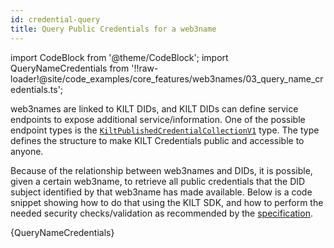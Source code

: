 ```yaml
---
id: credential-query
title: Query Public Credentials for a web3name
---
```


import CodeBlock from '@theme/CodeBlock';
import QueryNameCredentials from '!!raw-loader!@site/code_examples/core_features/web3names/03_query_name_credentials.ts';

web3names are linked to KILT DIDs, and KILT DIDs can define service endpoints to expose additional service/information.
One of the possible endpoint types is the [`KiltPublishedCredentialCollectionV1`][kilt-published-credential-collection-v1-type] type.
The type defines the structure to make KILT Credentials public and accessible to anyone.

Because of the relationship between web3names and DIDs, it is possible, given a certain web3name, to retrieve all public credentials that the DID subject identified by that web3name has made available.
Below is a code snippet showing how to do that using the KILT SDK, and how to perform the needed security checks/validation as recommended by the [specification][kilt-published-credential-collection-v1-type].

<CodeBlock className="language-ts">
  {QueryNameCredentials}
</CodeBlock>

[kilt-published-credential-collection-v1-type]: https://github.com/KILTprotocol/specifications/blob/dee9ac26e381f6e0cbcd184b0892327db0f8b312/docs/did/kilt-published-credential-collection-v1.md